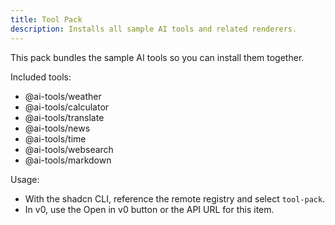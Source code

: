 ```yaml
---
title: Tool Pack
description: Installs all sample AI tools and related renderers.
---
```


This pack bundles the sample AI tools so you can install them together.

Included tools:

- @ai-tools/weather
- @ai-tools/calculator
- @ai-tools/translate
- @ai-tools/news
- @ai-tools/time
- @ai-tools/websearch
- @ai-tools/markdown

Usage:

- With the shadcn CLI, reference the remote registry and select `tool-pack`.
- In v0, use the Open in v0 button or the API URL for this item.
